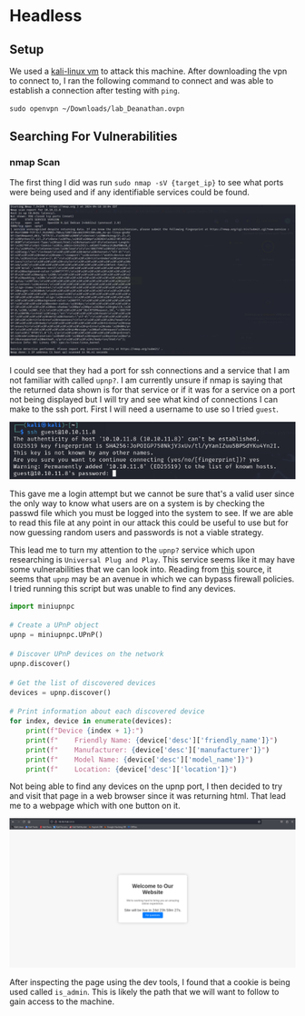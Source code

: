 # Headless

## Setup

We used a [kali-linux vm](https://www.kali.org/get-kali/#kali-virtual-machines) to attack this machine. After downloading the vpn to connect to, I ran the following command to connect and was able to establish a connection after testing with `ping`.

`sudo openvpn ~/Downloads/lab_Deanathan.ovpn`

## Searching For Vulnerabilities

### nmap Scan

The first thing I did was run `sudo nmap -sV {target_ip}` to see what ports were being used and if any identifiable services could be found.

![nmap-scan](/images/nmap-scan.png)

I could see that they had a port for ssh connections and a service that I am not familiar with called `upnp?`. I am currently unsure if nmap is saying that the returned data shown is for that service or if it was for a service on a port not being displayed but I will try and see what kind of connections I can make to the ssh port. First I will need a username to use so I tried `guest`.

![ssh-guest](/images/ssh-guest.png)

This gave me a login attempt but we cannot be sure that's a valid user since the only way to know what users are on a system is by checking the passwd file which you must be logged into the system to see. If we are able to read this file at any point in our attack this could be useful to use but for now guessing random users and passwords is not a viable strategy.

This lead me to turn my attention to the `upnp?` service which upon researching is `Universal Plug and Play`. This service seems like it may have some vulnerabilities that we can look into. Reading from [this](https://www.upguard.com/blog/what-is-upnp) source, it seems that `upnp` may be an avenue in which we can bypass firewall policies. I tried running this script but was unable to find any devices.

```python
import miniupnpc

# Create a UPnP object
upnp = miniupnpc.UPnP()

# Discover UPnP devices on the network
upnp.discover()

# Get the list of discovered devices
devices = upnp.discover()

# Print information about each discovered device
for index, device in enumerate(devices):
    print(f"Device {index + 1}:")
    print(f"    Friendly Name: {device['desc']['friendly_name']}")
    print(f"    Manufacturer: {device['desc']['manufacturer']}")
    print(f"    Model Name: {device['desc']['model_name']}")
    print(f"    Location: {device['desc']['location']}")

```

Not being able to find any devices on the upnp port, I then decided to try and visit that page in a web browser since it was returning html. That lead me to a webpage which with one button on it.

![welcome](/images/welcome.png)

After inspecting the page using the dev tools, I found that a cookie is being used called `is_admin`. This is likely the path that we will want to follow to gain access to the machine.




